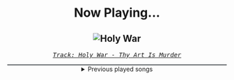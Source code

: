 <div align="center"> 
<h1>Now Playing...</h1>

![Holy War](https://i.scdn.co/image/ab67616d00001e02d4de1b861558c513c3aa4155)
--
_<samp><a href="https://open.spotify.com/track/74SPa1RfRjNh0jj9BYuPxI">Track: Holy War - Thy Art Is Murder</a></samp>_

<div style="border: 1px #4B5054 solid"></div>
<details>
  <summary>
    Previous played songs
  </summary>
  <table>
    <thead>
      <tr>
        <th>
          Artist
        </th>
        <th>
          Song
        </th>
        <th>
          Link
        </th>
      </tr>
    </thead>
    <tbody>
      <tr><td>Thy Art Is Murder</td><td>Holy War</td><td><a href="https://open.spotify.com/track/74SPa1RfRjNh0jj9BYuPxI">https://open.spotify.com/track/74SPa1RfRjNh0jj9BYuPxI</a></td></tr><tr><td>Siamese</td><td>This Is Not A Song</td><td><a href="https://open.spotify.com/track/3mG4OnfqKATk4xkfwMci1q">https://open.spotify.com/track/3mG4OnfqKATk4xkfwMci1q</a></td></tr><tr><td>Breaking Benjamin</td><td>Evil Angel</td><td><a href="https://open.spotify.com/track/6HDBZFpozQsnYZ88ic250y">https://open.spotify.com/track/6HDBZFpozQsnYZ88ic250y</a></td></tr><tr><td>Powerman 5000</td><td>Bombshell</td><td><a href="https://open.spotify.com/track/2yY4ojg6wfEFBGVZoJuXqK">https://open.spotify.com/track/2yY4ojg6wfEFBGVZoJuXqK</a></td></tr><tr><td>Black Veil Brides</td><td>Bleeders</td><td><a href="https://open.spotify.com/track/3KprCokhFBVLLGyQVu5XaN">https://open.spotify.com/track/3KprCokhFBVLLGyQVu5XaN</a></td></tr><tr><td>Oh, Sleeper</td><td>Children Of Fire</td><td><a href="https://open.spotify.com/track/0rYM1u1oZxuWGxbnf4AZ3d">https://open.spotify.com/track/0rYM1u1oZxuWGxbnf4AZ3d</a></td></tr><tr><td>Korn</td><td>Freak On a Leash</td><td><a href="https://open.spotify.com/track/6W21LNLz9Sw7sUSNWMSHRu">https://open.spotify.com/track/6W21LNLz9Sw7sUSNWMSHRu</a></td></tr><tr><td>ifa</td><td>Faith</td><td><a href="https://open.spotify.com/track/2pY7asKFGoWxwvHKfq5V5u">https://open.spotify.com/track/2pY7asKFGoWxwvHKfq5V5u</a></td></tr><tr><td>Amaranthe</td><td>Archangel</td><td><a href="https://open.spotify.com/track/63aGgWIoGfl3wxykzje8eJ">https://open.spotify.com/track/63aGgWIoGfl3wxykzje8eJ</a></td></tr><tr><td>Linkin Park</td><td>Heavy Is the Crown</td><td><a href="https://open.spotify.com/track/3fgehc497TFqKH1zBL2YNK">https://open.spotify.com/track/3fgehc497TFqKH1zBL2YNK</a></td></tr><tr><td>The Plot In You</td><td>Forgotten</td><td><a href="https://open.spotify.com/track/0ZZCltcOacjI1kY4BnVDjt">https://open.spotify.com/track/0ZZCltcOacjI1kY4BnVDjt</a></td></tr><tr><td>Bad Omens</td><td>THE DEATH OF PEACE OF MIND</td><td><a href="https://open.spotify.com/track/6tRneEcItwpSxBtqgem5Dr">https://open.spotify.com/track/6tRneEcItwpSxBtqgem5Dr</a></td></tr><tr><td>Alice In Chains</td><td>Would? (2022 Remaster)</td><td><a href="https://open.spotify.com/track/5sFDReWLrZHLFZFjHsjUTS">https://open.spotify.com/track/5sFDReWLrZHLFZFjHsjUTS</a></td></tr><tr><td>Memphis May Fire</td><td>Paralyzed</td><td><a href="https://open.spotify.com/track/73EIurQGydymTCrHuxYt3q">https://open.spotify.com/track/73EIurQGydymTCrHuxYt3q</a></td></tr><tr><td>Sabaton</td><td>Night Witches</td><td><a href="https://open.spotify.com/track/1xBRGN41DWx2vwNFY5CvGe">https://open.spotify.com/track/1xBRGN41DWx2vwNFY5CvGe</a></td></tr><tr><td>Nonpoint</td><td>Divided.. Conquer Them</td><td><a href="https://open.spotify.com/track/33PLlXkjlbEEogLlHA7hyJ">https://open.spotify.com/track/33PLlXkjlbEEogLlHA7hyJ</a></td></tr><tr><td>Motionless In White</td><td>Meltdown</td><td><a href="https://open.spotify.com/track/6w3hTgFYPaUo6WFz2tEOtX">https://open.spotify.com/track/6w3hTgFYPaUo6WFz2tEOtX</a></td></tr><tr><td>Sleep Token</td><td>Rain</td><td><a href="https://open.spotify.com/track/0GXwlEXCO8qeeeOIYpsR3m">https://open.spotify.com/track/0GXwlEXCO8qeeeOIYpsR3m</a></td></tr><tr><td>Black Veil Brides</td><td>Wake Up</td><td><a href="https://open.spotify.com/track/3WnrxWNTHDGyCVCwfMJPtR">https://open.spotify.com/track/3WnrxWNTHDGyCVCwfMJPtR</a></td></tr><tr><td>Wage War</td><td>MAGNETIC</td><td><a href="https://open.spotify.com/track/73mrvMAAKWrgbT894Aevf7">https://open.spotify.com/track/73mrvMAAKWrgbT894Aevf7</a></td></tr>
    </tbody>
  </table>
</details>

</div>
